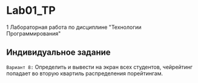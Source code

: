 # Lab01_TP
1 Лабораторная работа по дисциплине "Технологии Программирования"

## Индивидуальное задание
`Вариант 8:` Определить и вывести на экран всех студентов, чейрейтинг попадает во вторую квартиль распределения порейтингам.